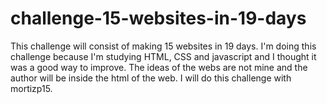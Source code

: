 # challenge-15-websites-in-19-days
This challenge will consist of making 15 websites in 19 days. 
I'm doing this challenge because I'm studying HTML, CSS and javascript and I thought it was a good way to improve. The ideas of the webs are not mine and the author will be inside the html of the web. 
I will do this challenge with mortizp15.

